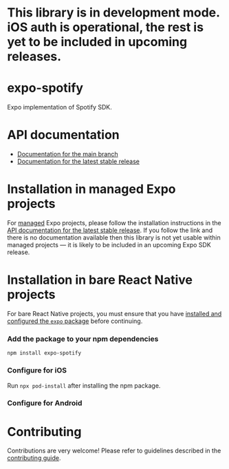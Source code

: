 # This library is in development mode. iOS auth is operational, the rest is yet to be included in upcoming releases.

# expo-spotify

Expo implementation of Spotify SDK.

# API documentation

- [Documentation for the main branch](https://github.com/expo/expo/blob/main/docs/pages/versions/unversioned/sdk/spotify.md)
- [Documentation for the latest stable release](https://docs.expo.dev/versions/latest/sdk/spotify/)

# Installation in managed Expo projects

For [managed](https://docs.expo.dev/versions/latest/introduction/managed-vs-bare/) Expo projects, please follow the installation instructions in the [API documentation for the latest stable release](#api-documentation). If you follow the link and there is no documentation available then this library is not yet usable within managed projects &mdash; it is likely to be included in an upcoming Expo SDK release.

# Installation in bare React Native projects

For bare React Native projects, you must ensure that you have [installed and configured the `expo` package](https://docs.expo.dev/bare/installing-expo-modules/) before continuing.

### Add the package to your npm dependencies

```
npm install expo-spotify
```

### Configure for iOS

Run `npx pod-install` after installing the npm package.


### Configure for Android



# Contributing

Contributions are very welcome! Please refer to guidelines described in the [contributing guide]( https://github.com/expo/expo#contributing).
